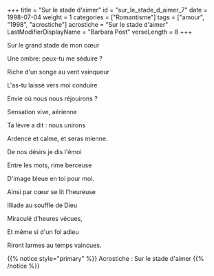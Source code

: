 +++
title = "Sur le stade d'aimer"
id = "sur_le_stade_d_aimer_7"
date = 1998-07-04
weight = 1
categories = ["Romantisme"]
tags = ["amour", "1998", "acrostiche"]
acrostiche = "Sur le stade d'aimer"
LastModifierDisplayName = "Barbara Post"
verseLength = 8
+++

Sur le grand stade de mon cœur

Une ombre: peux-tu me séduire ?

Riche d'un songe au vent vainqueur

L'as-tu laissé vers moi conduire

Envie où nous nous réjouirons ?

Sensation vive, aérienne

Ta lèvre a dit : nous unirons

Ardence et calme, et seras mienne.

De nos désirs je dis l'émoi

Entre les mots, rime berceuse

D'image bleue en toi pour moi.

Ainsi par cœur se lit l'heureuse

Illiade au souffle de Dieu

Miraculé d'heures vécues,

Et même si d'un fol adieu

Riront larmes au temps vaincues.

{{% notice style="primary" %}}
Acrostiche : Sur le stade d'aimer
{{% /notice %}}
